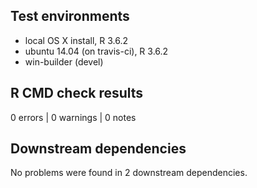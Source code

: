 ## Test environments
* local OS X install, R 3.6.2
* ubuntu 14.04 (on travis-ci), R 3.6.2
* win-builder (devel)

## R CMD check results

0 errors | 0 warnings | 0 notes


## Downstream dependencies
No problems were found in 2 downstream dependencies.


